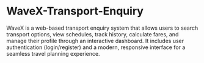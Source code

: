 # WaveX-Transport-Enquiry
WaveX is a web-based transport enquiry system that allows users to search transport options, view schedules, track history, calculate fares, and manage their profile through an interactive dashboard. It includes user authentication (login/register) and a modern, responsive interface for a seamless travel planning experience.
